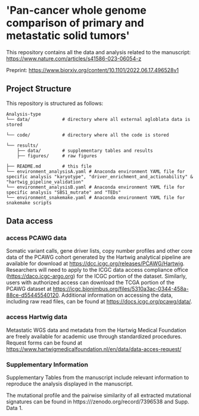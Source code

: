 # 'Pan-cancer whole genome comparison of primary and metastatic solid tumors' 

This repository contains all the data and analysis related to the manuscript: https://www.nature.com/articles/s41586-023-06054-z

Preprint: 
https://www.biorxiv.org/content/10.1101/2022.06.17.496528v1


## Project Structure

This repository is structured as follows:

```shell
Analysis-type
└── data/            # directory where all external agloblata data is stored
    
└── code/            # directory where all the code is stored
   
└── results/
    ├── data/        # supplementary tables and results
    ├── figures/     # raw figures
    
├── README.md        # this file
└── environment_analysisA.yaml # Anaconda environment YAML file for specific analysis "karyotype", "driver_enrichment_and_actionability" & "hartwig_pipeline_validation"
└── environment_analysisB.yaml # Anaconda environment YAML file for specific analysis "SBS1_mutrate" and "TEDs"
└── environment_snakemake.yaml # Anaconda environment YAML file for snakemake scripts
```

## Data access

### access PCAWG data
Somatic variant calls, gene driver lists, copy number profiles and other core data of the PCAWG cohort generated by the Hartwig analytical pipeline are available for download at https://dcc.icgc.org/releases/PCAWG/Hartwig. Researchers will need to apply to the ICGC data access compliance office (https://daco.icgc-argo.org) for the ICGC portion of the dataset. Similarly, users with authorized access can download the TCGA portion of the PCAWG dataset at https://icgc.bionimbus.org/files/5310a3ac-0344-458a-88ce-d55445540120. Additional information on accessing the data, including raw read files, can be found at https://docs.icgc.org/pcawg/data/.

### access Hartwig data
Metastatic WGS data and metadata from the Hartwig Medical Foundation are freely available for academic use through standardized procedures. Request forms can be found at https://www.hartwigmedicalfoundation.nl/en/data/data-acces-request/

### Supplementary Information

Supplementary Tables from the manuscript include relevant information to reproduce the analysis displayed in the manuscript. 

The mutational profile and the pairwise similarity of all extracted mutational signatures can be found in https:///zenodo.org/record/7396538 and Supp. Data 1.  
